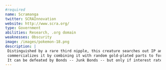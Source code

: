 ```yaml
---
#required
name: Scramanga
twitter: SCRAInnovation
website: http://www.scra.org/
type: Government
abilities: Research, .org domain
weaknesses: Obscurity
image: /images/pokemon-18.png
description: |
 Distinguished by a rare third nipple, this creature searches out IP and 
 commercializes it by combining it with random gold-plated parts to form deadly weapons.
 It can be defeated by Bonds -- Junk Bonds -- but only if interest rates go up.
---
```

